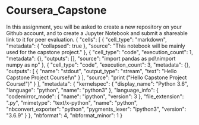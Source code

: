 # Coursera_Capstone
In this assignment, you will be asked to create a new repository on your Github account, and to create a Jupyter Notebook and submit a shareable link to it for peer evaluation.
{
    "cells": [
        {
            "cell_type": "markdown",
            "metadata": {
                "collapsed": true
            },
            "source": "This notebook will be mainly used for the capstone project."
        },
        {
            "cell_type": "code",
            "execution_count": 1,
            "metadata": {},
            "outputs": [],
            "source": "import pandas as pd\nimport numpy as np"
        },
        {
            "cell_type": "code",
            "execution_count": 3,
            "metadata": {},
            "outputs": [
                {
                    "name": "stdout",
                    "output_type": "stream",
                    "text": "Hello Capstone Project Course!\n"
                }
            ],
            "source": "print (\"Hello Capstone Project Course!\")"
        }
    ],
    "metadata": {
        "kernelspec": {
            "display_name": "Python 3.6",
            "language": "python",
            "name": "python3"
        },
        "language_info": {
            "codemirror_mode": {
                "name": "ipython",
                "version": 3
            },
            "file_extension": ".py",
            "mimetype": "text/x-python",
            "name": "python",
            "nbconvert_exporter": "python",
            "pygments_lexer": "ipython3",
            "version": "3.6.9"
        }
    },
    "nbformat": 4,
    "nbformat_minor": 1
} 
